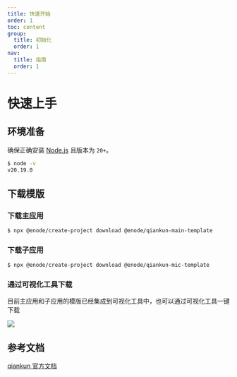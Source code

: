 ```yaml
---
title: 快速开始
order: 1
toc: content
group:
  title: 初始化
  order: 1
nav:
  title: 指南
  order: 1
---
```


# 快速上手

## 环境准备

确保正确安装 [Node.js](https://nodejs.org/en) 且版本为 `20+`。

```bash
$ node -v
v20.19.0
```

## 下载模版

### 下载主应用

```bash
$ npx @enode/create-project download @enode/qiankun-main-template
```

### 下载子应用

```bash
$ npx @enode/create-project download @enode/qiankun-mic-template
```

### 通过可视化工具下载

目前主应用和子应用的模版已经集成到可视化工具中，也可以通过可视化工具一键下载

![](images/down-by-ele.png)

## 参考文档

[qiankun 官方文档](https://qiankun.umijs.org/zh)
